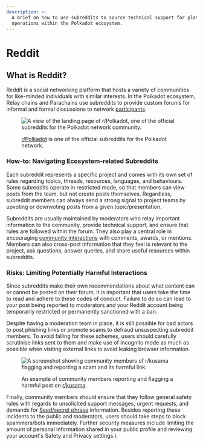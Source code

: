 ```yaml
---
description: >-
  A brief on how to use subreddits to source technical support for platforms'
  operations within the Polkadot ecosystem.
---
```


# Reddit

## What is Reddit?

Reddit is a social networking platform that hosts a variety of communities for like-minded individuals with similar interests. In the Polkadot ecosystem, Relay chains and Parachains use subreddits to provide custom forums for informal and formal discussions to network [participants](../5.regulations/networks/participation.md).

<figure><img src="../../.gitbook/assets/S_RPolkadot.JPG" alt="A view of the landing page of r/Polkadot, one of the official subreddits for the Polkadot network community."><figcaption><p><a href="https://www.reddit.com/r/Polkadot/">r/Polkadot</a> is one of the official subreddits for the Polkadot network.</p></figcaption></figure>



### How-to: Navigating Ecosystem-related Subreddits

Each subreddit represents a specific project and comes with its own set of rules regarding topics, threads, resources, languages, and behaviours. Some subreddits operate in restricted mode, so that members can view posts from the team, but not create posts themselves. Regardless, subreddit members can always send a strong signal to project teams by upvoting or downvoting posts from a given topic/presentation.

Subreddits are usually maintained by moderators who relay important information to the community, provide technical support, and ensure that rules are followed within the forum. They also play a central role in encouraging [community interactions](./) with comments, awards, or mentions. Members can also cross-post information that they feel is relevant to the project, ask questions, answer queries, and share useful resources within subreddits.

&#x20;

### Risks: Limiting Potentially Harmful Interactions

Since subreddits make their own recommendations about what content can or cannot be posted on their forum, it is important that users take the time to read and adhere to these codes of conduct. Failure to do so can lead to your post being reported to moderators and your Reddit account being temporarily restricted or permanently sanctioned with a ban.

Despite having a moderation team in place, it is still possible for bad actors to post phishing links or promote scams to defraud unsuspecting subreddit members. To avoid falling for these schemes, users should carefully scrutinise links sent to them and make use of incognito mode as much as possible when visiting external links to avoid leaking browser information.

<figure><img src="../../.gitbook/assets/S_RKusama.JPG" alt="A screenshot showing community members of r/kusama flagging and reporting a scam and its harmful link."><figcaption><p>An example of community members reporting and flagging a harmful post on <a href="https://www.reddit.com/r/Kusama/">r/kusama</a>. </p></figcaption></figure>

Finally, community members should ensure that they follow general safety rules with regards to unsolicited support messages, urgent requests, and demands for [Seed/secret phrase](../2.storage/seed-secret-phrases.md) information. Besides reporting these incidents to the public and moderators, users should take steps to block spammers/bots immediately. Further security measures include limiting the amount of personal information shared in your public profile and reviewing your account's Safety and Privacy settings.\
